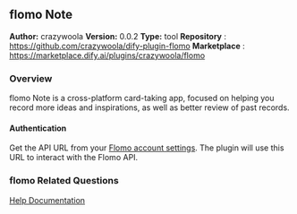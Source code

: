 ## flomo Note

**Author:** crazywoola
**Version:** 0.0.2
**Type:** tool
**Repository** : https://github.com/crazywoola/dify-plugin-flomo
**Marketplace** : https://marketplace.dify.ai/plugins/crazywoola/flomo

### Overview

flomo Note is a cross-platform card-taking app, focused on helping you record more ideas and inspirations, as well as better review of past records.

#### Authentication

Get the API URL from your [Flomo account settings](https://v.flomoapp.com/mine?source=incoming_webhook). The plugin will use this URL to interact with the Flomo API.

### flomo Related Questions

[Help Documentation](https://help.flomoapp.com/)